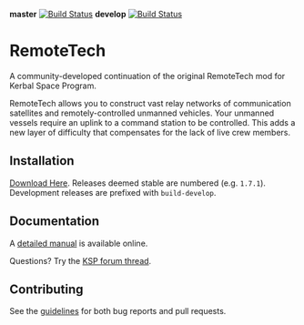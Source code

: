 **master** [![Build Status](https://travis-ci.org/RemoteTechnologiesGroup/RemoteTech.svg?branch=master)](https://travis-ci.org/RemoteTechnologiesGroup/RemoteTech)
**develop** [![Build Status](https://travis-ci.org/RemoteTechnologiesGroup/RemoteTech.svg?branch=develop)](https://travis-ci.org/RemoteTechnologiesGroup/RemoteTech)

RemoteTech
==========

A community-developed continuation of the original RemoteTech mod for Kerbal Space Program.

RemoteTech allows you to construct vast relay networks of communication satellites and remotely-controlled unmanned vehicles.
Your unmanned vessels require an uplink to a command station to be controlled.
This adds a new layer of difficulty that compensates for the lack of live crew members.


Installation
------------

[Download Here](https://github.com/RemoteTechnologiesGroup/RemoteTech/releases/latest).
Releases deemed stable are numbered (e.g. `1.7.1`).
Development releases are prefixed with `build-develop`.


Documentation
-------------

A [detailed manual](http://remotetechnologiesgroup.github.io/RemoteTech) is available online.

Questions? Try the [KSP forum thread](http://forum.kerbalspaceprogram.com/index.php?/topic/139167-113-remotetech-v171-2016-07-02/).


Contributing
------------

See the [guidelines](CONTRIBUTING.md) for both bug reports and pull requests.
